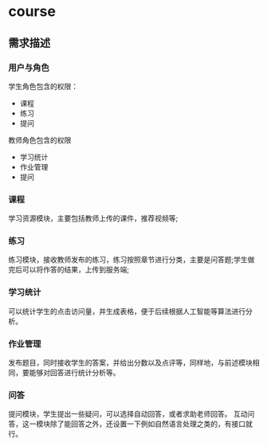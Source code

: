 # course

## 需求描述

### 用户与角色
学生角色包含的权限：
- 课程
- 练习
- 提问

教师角色包含的权限
- 学习统计
- 作业管理
- 提问

### 课程
学习资源模块，主要包括教师上传的课件，推荐视频等;

### 练习
练习模块，接收教师发布的练习，练习按照章节进行分类，主要是问答题;学生做完后可以将作答的结果，上传到服务端;

### 学习统计
可以统计学生的点击访问量，并生成表格，便于后续根据人工智能等算法进行分析。

### 作业管理
发布题目，同时接收学生的答案，并给出分数以及点评等，同样地，与前述模块相同，要能够对回答进行统计分析等。

### 问答
提问模块，学生提出一些疑问，可以选择自动回答，或者求助老师回答。
互动问答，这一模块除了能回答之外，还设置一下例如自然语言处理之类的，有接口就行。
